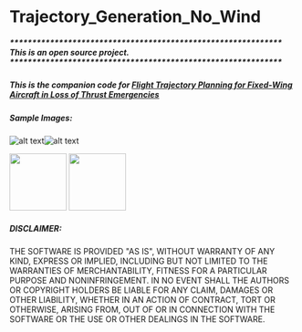 # Trajectory_Generation_No_Wind

##### ************************************************************* This is an open source project. *************************************************************
##### This is the companion code for [Flight Trajectory Planning for Fixed-Wing Aircraft in Loss of Thrust Emergencies](http://wcl.cs.rpi.edu/papers/trajectory_tech_report_oct_17.pdf "Research Paper")


##### Sample Images:

![alt text](https://github.com/paulsaswata/Trajectory_Generation_No_Wind/blob/master/v1.0/src/Sample/parts2d.png)![alt text](https://github.com/paulsaswata/Trajectory_Generation_No_Wind/blob/master/v1.0/src/Sample/parts3d.png)


<p float="left">
  <img src="https://github.com/paulsaswata/Trajectory_Generation_No_Wind/blob/master/v1.0/src/Sample/parts2d.png" width="100" />
  <img src="https://github.com/paulsaswata/Trajectory_Generation_No_Wind/blob/master/v1.0/src/Sample/parts3d.png" width="100" /> 
</p>

##### DISCLAIMER: 
THE SOFTWARE IS PROVIDED "AS IS", WITHOUT WARRANTY OF ANY KIND, EXPRESS OR IMPLIED, INCLUDING BUT NOT LIMITED TO THE WARRANTIES OF MERCHANTABILITY, FITNESS FOR A PARTICULAR PURPOSE AND NONINFRINGEMENT. IN NO EVENT SHALL THE AUTHORS OR COPYRIGHT HOLDERS BE LIABLE FOR ANY CLAIM, DAMAGES OR OTHER LIABILITY, WHETHER IN AN ACTION OF CONTRACT, TORT OR OTHERWISE, ARISING FROM, OUT OF OR IN CONNECTION WITH THE SOFTWARE OR THE USE OR OTHER DEALINGS IN THE SOFTWARE.

